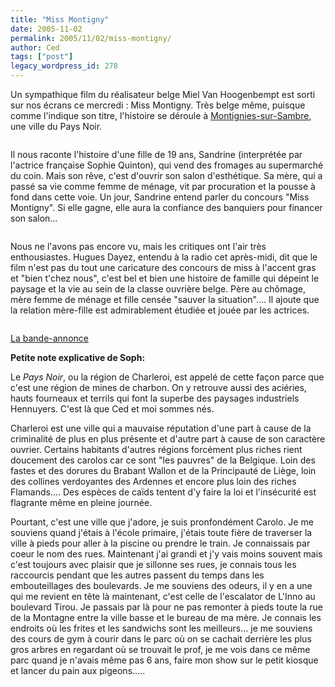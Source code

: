 ```yaml
---
title: "Miss Montigny"
date: 2005-11-02
permalink: 2005/11/02/miss-montigny/
author: Ced
tags: ["post"]
legacy_wordpress_id: 278
---
```


Un sympathique film du réalisateur belge Miel Van Hoogenbempt est sorti sur nos écrans ce mercredi&nbsp;: Miss Montigny. Très belge même, puisque comme l'indique son titre, l'histoire se déroule à [Montignies-sur-Sambre](http://bxl1.free.fr/genval/hainaut.htm), une ville du Pays Noir.

<img src="https://64k.be/wp-content/uploads/2006/cinema/miss-montigny.jpg" alt="" />

<!-- excerpt -->

Il nous raconte l'histoire d'une fille de 19 ans, Sandrine (interprétée par l'actrice française Sophie Quinton), qui vend des fromages au supermarché du coin. Mais son rêve, c'est d'ouvrir son salon d'esthétique. Sa mère, qui a passé sa vie comme femme de ménage, vit par procuration et la pousse à fond dans cette voie. Un jour, Sandrine entend parler du concours "Miss Montigny". Si elle gagne, elle aura la confiance des banquiers pour financer son salon...

<img src="https://64k.be/wp-content/uploads/2006/cinema/miss-montigny2.jpg" alt="" />

Nous ne l'avons pas encore vu, mais les critiques ont l'air très enthousiastes. Hugues Dayez, entendu à la radio cet après-midi, dit que le film n'est pas du tout une caricature des concours de miss à l'accent gras et "bien t'chez nous", c'est bel et bien une histoire de famille qui dépeint le paysage et la vie au sein de la classe ouvrière belge. Père au chômage, mère femme de ménage et fille censée "sauver la situation".... Il ajoute que la relation mère-fille est admirablement étudiée et jouée par les actrices.

<img src="https://64k.be/wp-content/uploads/2006/cinema/miss-montigny3.jpg" alt="" />

[La bande-annonce](http://www.cinebel.be/fr/trailer.asp?rub=7&amp;r=hig&amp;Code_film=13543)

__Petite note explicative de Soph:__

Le _Pays Noir_, ou la région de Charleroi, est appelé de cette façon parce que c'est une région de mines de charbon. On y retrouve aussi des aciéries, hauts fourneaux et terrils qui font la superbe des paysages industriels Hennuyers. C'est là que Ced et moi sommes nés.

Charleroi est une ville qui a mauvaise réputation d'une part à cause de la criminalité de plus en plus présente et d'autre part à cause de son caractère ouvrier. Certains habitants d'autres régions forcément plus riches rient doucement des carolos car ce sont "les pauvres" de la Belgique. Loin des fastes et des dorures du Brabant Wallon et de la Principauté de Liège, loin des collines verdoyantes des Ardennes et encore plus loin des riches Flamands....  Des espèces de caïds tentent d'y faire la loi et l'insécurité est flagrante même en pleine journée.

Pourtant, c'est une ville que j'adore, je suis pronfondément Carolo. Je me souviens quand j'étais à l'école primaire, j'étais toute fière de traverser la ville à pieds pour aller à la piscine ou prendre le train. Je connaissais par coeur le nom des rues. Maintenant j'ai grandi et j'y vais moins souvent mais c'est toujours avec plaisir que je sillonne ses rues, je connais tous les raccourcis pendant que les autres passent du temps dans les embouteillages des boulevards. Je me souviens des odeurs, il y en a une qui me revient en tête là maintenant, c'est celle de l'escalator de L'Inno au boulevard Tirou. Je passais par là pour ne pas remonter à pieds toute la rue de la Montagne entre la ville basse et le bureau de ma mère. Je connais les endroits où les frites et les sandwichs sont les meilleurs... je me souviens des cours de gym à courir dans le parc où on se cachait derrière les plus gros arbres en regardant où se trouvait le prof, je me vois dans ce même parc quand je n'avais même pas 6 ans, faire mon show sur le petit kiosque et lancer du pain aux pigeons.....
